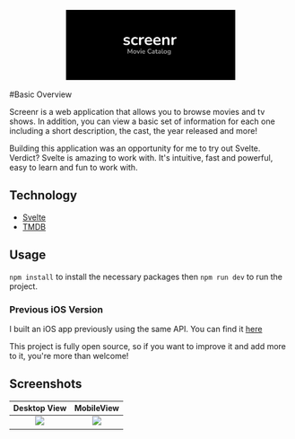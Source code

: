 <p align="center"><img src="https://github.com/joevegacoding/Screenr/blob/main/Screenshots/cover_image.png" alt="drawing" width="60%" /><p/>
#Basic Overview

Screenr is a web application that allows you to browse movies and tv shows. In addition, you can view a basic set of information for each one including a short description, the cast, the year released and more!

Building this application was an opportunity for me to try out Svelte. Verdict? Svelte is amazing to work with. It's intuitive, fast and powerful, easy to learn and fun to work with.

## Technology

- [Svelte](https://svelte.dev/) 
- [TMDB](https://www.themoviedb.org/)

## Usage

``` npm install ``` to install the necessary packages then ``` npm run dev ``` to run the project.

### Previous iOS Version

I built an iOS app previously using the same API. You can find it [here](https://github.com/joevegacoding/MovieShelf)

This project is fully open source, so if you want to improve it and add more to it, you're more than welcome!

## Screenshots

Desktop View             |  MobileView
:-------------------------:|:-------------------------:
![](https://github.com/joevegacoding/Screenr/blob/main/Screenshots/DesktopImage.png)  |  ![](https://github.com/joevegacoding/Screenr/blob/main/Screenshots/MobileImage.png)



